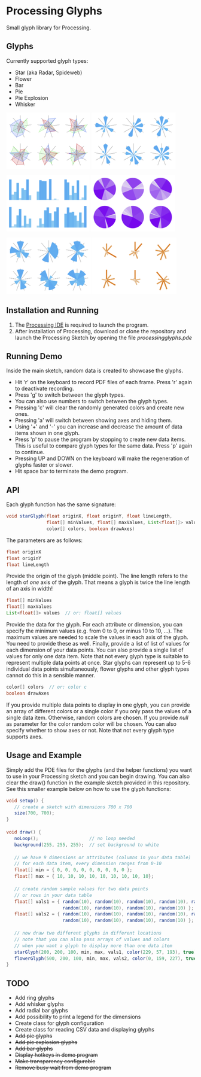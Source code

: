# Processing Glyphs

Small glyph library for Processing.

## Glyphs

Currently supported glyph types:

   * Star (aka Radar, Spideweb)
   * Flower
   * Bar
   * Pie
   * Pie Explosion
   * Whisker

<img src="https://github.com/dkammer/processingglyphs/raw/master/starglyphs.png" alt="Star Glyphs" height="150"> <img src="https://github.com/dkammer/processingglyphs/raw/master/flowerglyphs.png" alt="Flower Glyphs" height="150">

<img src="https://github.com/dkammer/processingglyphs/raw/master/barglyphs.png" alt="Bar Glyphs" height="150"> <img src="https://github.com/dkammer/processingglyphs/raw/master/pieglyphs.png" alt="Pie Glyphs" height="150">

<img src="https://github.com/dkammer/processingglyphs/raw/master/pieexplosionglyphs.png" alt="Pie Explosion Glyphs" height="150"> <img src="https://github.com/dkammer/processingglyphs/raw/master/whiskerglyphs.png" alt="Whisker Glyphs" height="150">

## Installation and Running

1. The [Processing IDE](https://processing.org/download/) is required to launch the program. 
2. After installation of Processing, download or clone the repository and launch the Processing Sketch by opening the file _processingglyphs.pde_

## Running Demo

Inside the main sketch, random data is created to showcase the glyphs. 

   * Hit 'r' on the keyboard to record PDF files of each frame. Press 'r' again to deactivate recording. 
   * Press 'g' to switch between the glyph types. 
   * You can also use numbers to switch between the glyph types.
   * Pressing 'c' will clear the randomly generated colors and create new ones.
   * Pressing 'a' will switch between showing axes and hiding them. 
   * Using '+' and '-' you can increase and decrease the amount of data items shown in one glyph. 
   * Press 'p' to pause the program by stopping to create new data items. This is useful to compare glyph types for the same data. Press 'p' again to continue.
   * Pressing UP and DOWN on the keyboard will make the regeneration of glyphs faster or slower.
   * Hit space bar to terminate the demo program.

## API

Each glyph function has the same signature:

```java
void starGlyph(float originX, float originY, float lineLength, 
               float[] minValues, float[] maxValues, List<float[]> values, 
               color[] colors, boolean drawAxes)
```

The parameters are as follows:

```java
float originX
float originY
float lineLength
````

Provide the origin of the glyph (middle point). The line length refers to the length of _one_ axis of the glyph. That means a glyph is twice the line length of an axis in width!

```java
float[] minValues
float[] maxValues
List<float[]> values  // or: float[] values
````

Provide the data for the glyph. For each attribute or dimension, you can specify the minimum values (e.g. from 0 to 0, or minus 10 to 10, ...). The maximum values are needed to scale the values in each axis of the glyph. You need to provide these as well. Finally, provide a list of list of values for each dimension of your data points. You can also provide a single list of values for only one data item. Note that not every glyph type is suitable to represent multiple data points at once. Star glyphs can represent up to 5-6 individual data points simultaneously, flower glyphs and other glyph types cannot do this in a sensible manner.

```java
color[] colors  // or: color c
boolean drawAxes
```

If you provide multiple data points to display in one glyph, you can provide an array of different colors or a single color if you only pass the values of a single data item. Otherwise, random colors are chosen. If you provide *null* as parameter for the color random color will be chosen. You can also specify whether to show axes or not. Note that not every glyph type supports axes.

## Usage and Example

Simply add the PDE files for the glyphs (and the helper functions) you want to use in your Processing sketch and you can begin drawing. You can also clear the draw() function in the example sketch provided in this repository. See this smaller example below on how to use the glyph functions:

```java
void setup() { 
   // create a sketch with dimensions 700 x 700  
   size(700, 700);
}

void draw() {
   noLoop();                   // no loop needed
   background(255, 255, 255);  // set background to white

   // we have 9 dimensions or attributes (columns in your data table) 
   // for each data item, every dimension ranges from 0-10
   float[] min = { 0, 0, 0, 0, 0, 0, 0, 0, 0 };
   float[] max = { 10, 10, 10, 10, 10, 10, 10, 10, 10};  

   // create random sample values for two data points 
   // or rows in your data table
   float[] vals1 = { random(10), random(10), random(10), random(10), random(10), 
                     random(10), random(10), random(10), random(10) };
   float[] vals2 = { random(10), random(10), random(10), random(10), random(10), 
                     random(10), random(10), random(10), random(10) };

   // now draw two different glyphs in different locations
   // note that you can also pass arrays of values and colors
   // when you want a glyph to display more than one data item
   starGlyph(200, 200, 100, min, max, vals1, color(229, 57, 193), true);
   flowerGlyph(500, 200, 100, min, max, vals2, color(0, 159, 227), true);
}
```

## TODO

  * Add ring glyphs
  * Add whisker glyphs
  * Add radial bar glyphs
  * Add possibility to print a legend for the dimensions
  * Create class for glyph configuration
  * Create class for reading CSV data and displaying glyphs
  * <strike>Add pie glyphs</strike>
  * <strike>Add pie explosion glyphs</strike>
  * <strike>Add bar glyphs</strike>
  * <strike>Display hotkeys in demo program</strike>
  * <strike>Make transparency configurable</strike>
  * <strike>Remove busy wait from demo program</strike>
